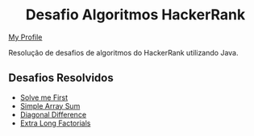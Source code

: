 <h1 align="center">
  Desafio Algoritmos HackerRank
</h1>

<a href="https://www.hackerrank.com/rodrigos_coding"> My Profile </a>


Resolução de desafios de algoritmos do HackerRank utilizando Java.

## Desafios Resolvidos

- [Solve me First](https://www.hackerrank.com/challenges/solve-me-first/problem?isFullScreen=true)
- [Simple Array Sum](https://www.hackerrank.com/challenges/simple-array-sum/problem?isFullScreen=true)
- [Diagonal Difference](https://www.hackerrank.com/challenges/diagonal-difference/problem?isFullScreen=true)
- [Extra Long Factorials](https://www.hackerrank.com/challenges/extra-long-factorials/problem?isFullScreen=true)

